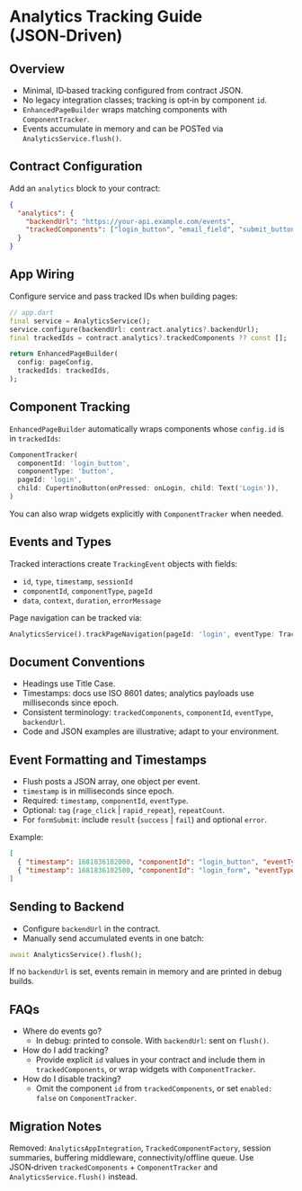 # Analytics Tracking Guide (JSON‑Driven)

## Overview
- Minimal, ID‑based tracking configured from contract JSON.
- No legacy integration classes; tracking is opt‑in by component `id`.
- `EnhancedPageBuilder` wraps matching components with `ComponentTracker`.
- Events accumulate in memory and can be POSTed via `AnalyticsService.flush()`.

## Contract Configuration
Add an `analytics` block to your contract:
```json
{
  "analytics": {
    "backendUrl": "https://your-api.example.com/events",
    "trackedComponents": ["login_button", "email_field", "submit_button"]
  }
}
```

## App Wiring
Configure service and pass tracked IDs when building pages:
```dart
// app.dart
final service = AnalyticsService();
service.configure(backendUrl: contract.analytics?.backendUrl);
final trackedIds = contract.analytics?.trackedComponents ?? const [];

return EnhancedPageBuilder(
  config: pageConfig,
  trackedIds: trackedIds,
);
```

## Component Tracking
`EnhancedPageBuilder` automatically wraps components whose `config.id` is in `trackedIds`:
```dart
ComponentTracker(
  componentId: 'login_button',
  componentType: 'button',
  pageId: 'login',
  child: CupertinoButton(onPressed: onLogin, child: Text('Login')),
)
```
You can also wrap widgets explicitly with `ComponentTracker` when needed.

## Events and Types
Tracked interactions create `TrackingEvent` objects with fields:
- `id`, `type`, `timestamp`, `sessionId`
- `componentId`, `componentType`, `pageId`
- `data`, `context`, `duration`, `errorMessage`

Page navigation can be tracked via:
```dart
AnalyticsService().trackPageNavigation(pageId: 'login', eventType: TrackingEventType.pageEnter);
```

## Document Conventions
- Headings use Title Case.
- Timestamps: docs use ISO 8601 dates; analytics payloads use milliseconds since epoch.
- Consistent terminology: `trackedComponents`, `componentId`, `eventType`, `backendUrl`.
- Code and JSON examples are illustrative; adapt to your environment.

## Event Formatting and Timestamps
- Flush posts a JSON array, one object per event.
- `timestamp` is in milliseconds since epoch.
- Required: `timestamp`, `componentId`, `eventType`.
- Optional: `tag` (`rage_click` | `rapid_repeat`), `repeatCount`.
- For `formSubmit`: include `result` (`success` | `fail`) and optional `error`.

Example:
```json
[
  { "timestamp": 1681836102000, "componentId": "login_button", "eventType": "tap" },
  { "timestamp": 1681836102500, "componentId": "login_form", "eventType": "formSubmit", "result": "fail", "error": "Invalid credentials" }
]
```

## Sending to Backend
- Configure `backendUrl` in the contract.
- Manually send accumulated events in one batch:
```dart
await AnalyticsService().flush();
```
If no `backendUrl` is set, events remain in memory and are printed in debug builds.

## FAQs
- Where do events go?
  - In debug: printed to console. With `backendUrl`: sent on `flush()`.
- How do I add tracking?
  - Provide explicit `id` values in your contract and include them in `trackedComponents`, or wrap widgets with `ComponentTracker`.
- How do I disable tracking?
  - Omit the component `id` from `trackedComponents`, or set `enabled: false` on `ComponentTracker`.

## Migration Notes
Removed: `AnalyticsAppIntegration`, `TrackedComponentFactory`, session summaries, buffering middleware, connectivity/offline queue. Use JSON‑driven `trackedComponents` + `ComponentTracker` and `AnalyticsService.flush()` instead.